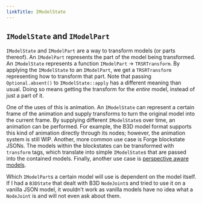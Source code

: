```yaml
---
linkTitle: IModelState
---
```


<article class="docs-entry">
<h1 id="imodelstate-and-imodelpart"><code>IModelState</code> and <code>IModelPart</code><a class="headerlink" href="#imodelstate-and-imodelpart" title="Permanent link"> </a></h1>
<p><code>IModelState</code> and <code>IModelPart</code> are a way to transform models (or parts thereof). An <code>IModelPart</code> represents the part of the model being transformed. An <code>IModelState</code> represents a function <code>IModelPart</code> → <code>TRSRTransform</code>. By applying the <code>IModelState</code> to an <code>IModelPart</code>, we get a <code>TRSRTransform</code> representing how to transform that part. Note that passing <code>Optional.absent()</code> to <code>IModelState::apply</code> has a different meaning than usual. Doing so means getting the transform for the <em>entire</em> model, instead of just a part of it.</p>
<p>One of the uses of this is animation. An <code>IModelState</code> can represent a certain frame of the animation and supply transforms to turn the original model into the current frame. By supplying different <code>IModelState</code>s over time, an animation can be performed. For example, the B3D model format supports this kind of animation directly through its nodes; however, the animation system is still WIP. Another, more common use case is Forge blockstate JSONs. The models within the blockstates can be transformed with <code>transform</code> tags, which translate into simple <code>IModelState</code>s that are passed into the contained models. Finally, another use case is <a href="../perspective/index.htm">perspective aware models</a>.</p>
<p>Which <code>IModelPart</code>s a certain model will use is dependent on the model itself. If I had a <code>B3DState</code> that dealt with B3D <code>NodeJoint</code>s and tried to use it on a vanilla JSON model, it wouldn&rsquo;t work as vanilla models have no idea what a <code>NodeJoint</code> is and will not even ask about them.</p>
</article>